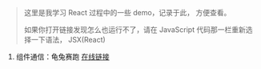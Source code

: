 > 这里是我学习 React 过程中的一些 demo，记录于此， 方便查看。
> 
> 如果你打开链接发现怎么也运行不了，请在 JavaScript 代码那一栏重新选择一下语法， JSX(React)


1. 组件通信：龟兔赛跑 [在线链接](https://jsbin.com/pasefiw/edit?html,js,output)


